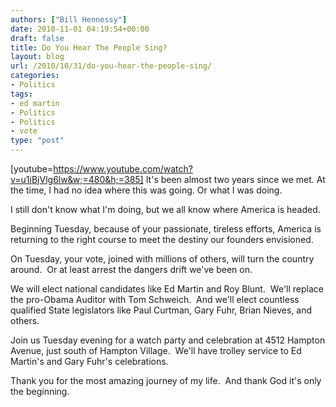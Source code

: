 ```yaml
---
authors: ["Bill Hennessy"]
date: 2010-11-01 04:19:54+00:00
draft: false
title: Do You Hear The People Sing?
layout: blog
url: /2010/10/31/do-you-hear-the-people-sing/
categories:
- Politics
tags:
- ed martin
- Politics
- Politics
- vote
type: "post"
---
```


[youtube=https://www.youtube.com/watch?v=u1iBjVlg6lw&w;=480&h;=385]
It's been almost two years since we met. At the time, I had no idea where this was going. Or what I was doing.

I still don't know what I'm doing, but we all know where America is headed.

Beginning Tuesday, because of your passionate, tireless efforts, America is returning to the right course to meet the destiny our founders envisioned.

On Tuesday, your vote, joined with millions of others, will turn the country around.  Or at least arrest the dangers drift we've been on.

We will elect national candidates like Ed Martin and Roy Blunt.  We'll replace the pro-Obama Auditor with Tom Schweich.  And we'll elect countless qualified State legislators like Paul Curtman, Gary Fuhr, Brian Nieves, and others.

Join us Tuesday evening for a watch party and celebration at 4512 Hampton Avenue, just south of Hampton Village.  We'll have trolley service to Ed Martin's and Gary Fuhr's celebrations.

Thank you for the most amazing journey of my life.  And thank God it's only the beginning.
